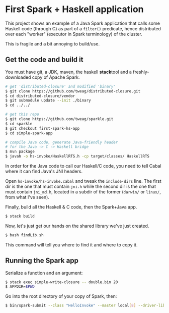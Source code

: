 # First Spark + Haskell application

This project shows an example of a Java Spark application that calls some Haskell code (through C) as part of a `filter()` predicate, hence distributed over each "worker" (executor in Spark terminology) of the cluster.

This is fragile and a bit annoying to build/use.

## Get the code and build it

You must have git, a JDK, maven, the haskell **stack**tool and a freshly-downloaded copy of Apache Spark.

``` bash
# get 'distributed-closure' and modified 'binary'
$ git clone https://github.com/tweag/distributed-closure.git
$ cd distributed-closure/vendor
$ git submodule update --init ./binary
$ cd ../../

# get this repo
$ git clone https://github.com/tweag/sparkle.git
$ cd sparkle
$ git checkout first-spark-hs-app
$ cd simple-spark-app

# compile Java code, generate Java-friendly header
# for the Java -> C -> Haskell bridge
$ mvn package
$ javah -o hs-invoke/HaskellRTS.h -cp target/classes/ HaskellRTS
```

In order for the Java code to call our Haskell/C code, you need to tell Cabal where it can find Java's JNI headers.

Open `hs-invoke/hs-invoke.cabal` and tweak the `include-dirs` line. The first dir is the one that must contain `jni.h` while the second dir is the one that must contain `jni_md.h`, located in a subdir of the former (`darwin/` or `linux/`, from what I've seen).

Finally, build all the Haskell & C code, then the Spark+Java app.

``` bash
$ stack build
```

Now, let's just get our hands on the shared library we've just created.

``` bash
$ bash findLib.sh
```

This command will tell you where to find it and where to copy it.

## Running the Spark app

Serialize a function and an argument:

``` bash
$ stack exec simple-write-closure -- double.bin 20
$ APPDIR=$PWD
```

Go into the root directory of your copy of Spark, then:

``` bash
$ bin/spark-submit --class "HelloInvoke" --master local[8] --driver-library-path $APPDIR --files "\"$APPDIR/double.bin,$APPDIR/arg_double.bin\"" $APPDIR/target/hs-invoke-1.0.jar
```
